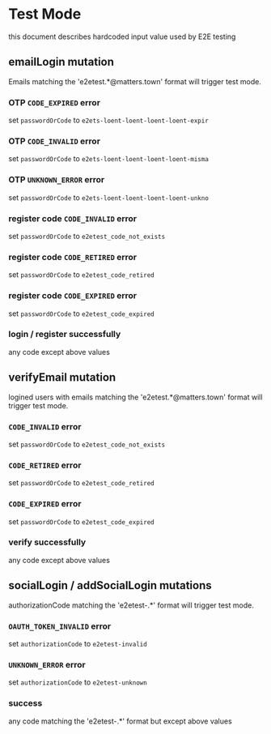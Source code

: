 # Test Mode

this document describes hardcoded input value used by E2E testing

## emailLogin mutation

Emails matching the 'e2etest.*@matters.town' format will trigger test mode.

### OTP `CODE_EXPIRED` error

set `passwordOrCode` to `e2ets-loent-loent-loent-loent-expir`

### OTP `CODE_INVALID` error

set `passwordOrCode` to `e2ets-loent-loent-loent-loent-misma`

### OTP `UNKNOWN_ERROR` error

set `passwordOrCode` to `e2ets-loent-loent-loent-loent-unkno`

### register code `CODE_INVALID` error

set `passwordOrCode` to `e2etest_code_not_exists`

### register code `CODE_RETIRED` error

set `passwordOrCode` to `e2etest_code_retired`

### register code `CODE_EXPIRED` error

set `passwordOrCode` to `e2etest_code_expired`

### login / register successfully

any code except above values


## verifyEmail mutation

logined users with emails matching the 'e2etest.*@matters.town' format will trigger test mode.

### `CODE_INVALID` error

set `passwordOrCode` to `e2etest_code_not_exists`

### `CODE_RETIRED` error

set `passwordOrCode` to `e2etest_code_retired`

### `CODE_EXPIRED` error

set `passwordOrCode` to `e2etest_code_expired`

### verify successfully

any code except above values


## socialLogin / addSocialLogin mutations

authorizationCode matching the 'e2etest-.*' format will trigger test mode.

### `OAUTH_TOKEN_INVALID` error

set `authorizationCode` to `e2etest-invalid`

### `UNKNOWN_ERROR` error

set `authorizationCode` to `e2etest-unknown`

### success

any code matching the 'e2etest-.*' format but except above values
